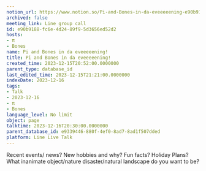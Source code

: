 ```yaml
---
notion_url: https://www.notion.so/Pi-and-Bones-in-da-eveeeeening-e90b9188fc6e4d2489f95d3656ed52d2
archived: false
meeting_link: Line group call
id: e90b9188-fc6e-4d24-89f9-5d3656ed52d2
hosts:
- π
- Bones
name: Pi and Bones in da eveeeeening!
title: Pi and Bones in da eveeeeening!
created_time: 2023-12-15T20:52:00.0000000
parent_type: database_id
last_edited_time: 2023-12-15T21:21:00.0000000
indexDate: 2023-12-16
tags:
- Talk
- 2023-12-16
- π
- Bones
language_level: No limit
object: page
talktime: 2023-12-16T20:30:00.0000000
parent_database_id: e9339446-880f-4ef0-8ad7-8ad1f507dded
platform: Line Live Talk
---
```



Recent events/ news?
New hobbies and why?
Fun facts? 
Holiday Plans?
What inanimate object/nature disaster/natural landscape do you want to be?























